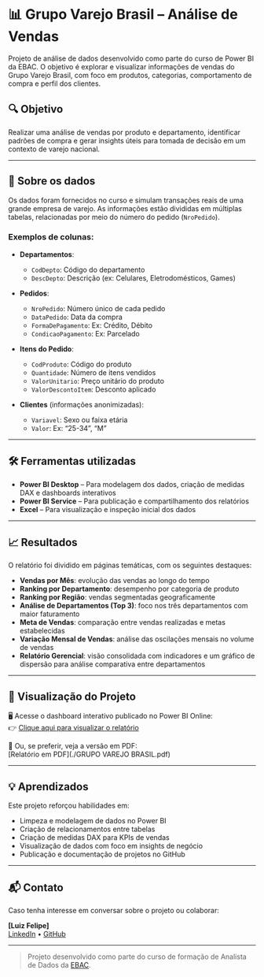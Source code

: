 # 📊 Grupo Varejo Brasil – Análise de Vendas

Projeto de análise de dados desenvolvido como parte do curso de Power BI da EBAC. O objetivo é explorar e visualizar informações de vendas do Grupo Varejo Brasil, com foco em produtos, categorias, comportamento de compra e perfil dos clientes.

## 🔍 Objetivo

Realizar uma análise de vendas por produto e departamento, identificar padrões de compra e gerar insights úteis para tomada de decisão em um contexto de varejo nacional.

---

## 🧾 Sobre os dados

Os dados foram fornecidos no curso e simulam transações reais de uma grande empresa de varejo. As informações estão divididas em múltiplas tabelas, relacionadas por meio do número do pedido (`NroPedido`).

### Exemplos de colunas:

- **Departamentos**:
  - `CodDepto`: Código do departamento
  - `DescDepto`: Descrição (ex: Celulares, Eletrodomésticos, Games)

- **Pedidos**:
  - `NroPedido`: Número único de cada pedido
  - `DataPedido`: Data da compra
  - `FormaDePagamento`: Ex: Crédito, Débito
  - `CondicaoPagamento`: Ex: Parcelado

- **Itens do Pedido**:
  - `CodProduto`: Código do produto
  - `Quantidade`: Número de itens vendidos
  - `ValorUnitario`: Preço unitário do produto
  - `ValorDescontoItem`: Desconto aplicado

- **Clientes** (informações anonimizadas):
  - `Variavel`: Sexo ou faixa etária
  - `Valor`: Ex: “25-34”, “M”

---

## 🛠️ Ferramentas utilizadas

- **Power BI Desktop** – Para modelagem dos dados, criação de medidas DAX e dashboards interativos
- **Power BI Service** – Para publicação e compartilhamento dos relatórios
- **Excel** – Para visualização e inspeção inicial dos dados

---

## 📈 Resultados

O relatório foi dividido em páginas temáticas, com os seguintes destaques:

- **Vendas por Mês**: evolução das vendas ao longo do tempo  
- **Ranking por Departamento**: desempenho por categoria de produto  
- **Ranking por Região**: vendas segmentadas geograficamente  
- **Análise de Departamentos (Top 3)**: foco nos três departamentos com maior faturamento  
- **Meta de Vendas**: comparação entre vendas realizadas e metas estabelecidas  
- **Variação Mensal de Vendas**: análise das oscilações mensais no volume de vendas  
- **Relatório Gerencial**: visão consolidada com indicadores e um gráfico de dispersão para análise comparativa entre departamentos

---

## 📄 Visualização do Projeto

🖥️ Acesse o dashboard interativo publicado no Power BI Online:  
👉 [Clique aqui para visualizar o relatório](https://app.powerbi.com/view?r=eyJrIjoiYWI0ZDZhZGMtMTQ1OC00N2UwLTgwNTgtZjg2MzkzY2NmZjYxIiwidCI6ImU4Y2YyNjM5LTFmOTgtNGJiNC1iZDg5LWFiZDE0OTI4OTM3ZiJ9)

📎 Ou, se preferir, veja a versão em PDF:  
[Relatório em PDF](./GRUPO VAREJO BRASIL.pdf)

---

## 💡 Aprendizados

Este projeto reforçou habilidades em:

- Limpeza e modelagem de dados no Power BI
- Criação de relacionamentos entre tabelas
- Criação de medidas DAX para KPIs de vendas
- Visualização de dados com foco em insights de negócio
- Publicação e documentação de projetos no GitHub

---

## 📬 Contato

Caso tenha interesse em conversar sobre o projeto ou colaborar:

**[Luiz Felipe]**  
[LinkedIn](https://www.linkedin.com/in/luiz-felipe-gomes-de-carvalho-dataanalytics/) • [GitHub](https://github.com/luizzfelipeh)  

---

> Projeto desenvolvido como parte do curso de formação de Analista de Dados da [EBAC](https://ebaconline.com.br).
